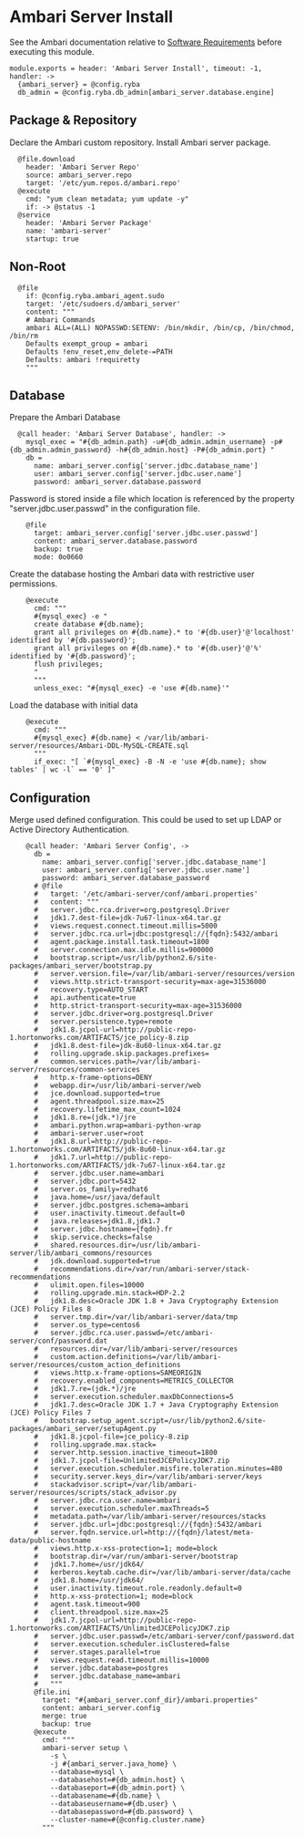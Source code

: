 
# Ambari Server Install

See the Ambari documentation relative to [Software Requirements][sr] before
executing this module.

    module.exports = header: 'Ambari Server Install', timeout: -1, handler: ->
      {ambari_server} = @config.ryba
      db_admin = @config.ryba.db_admin[ambari_server.database.engine]

## Package & Repository

Declare the Ambari custom repository.
Install Ambari server package.

      @file.download
        header: 'Ambari Server Repo'
        source: ambari_server.repo
        target: '/etc/yum.repos.d/ambari.repo'
      @execute
        cmd: "yum clean metadata; yum update -y"
        if: -> @status -1
      @service
        header: 'Ambari Server Package'
        name: 'ambari-server'
        startup: true

## Non-Root

      @file
        if: @config.ryba.ambari_agent.sudo
        target: '/etc/sudoers.d/ambari_server'
        content: """
        # Ambari Commands
        ambari ALL=(ALL) NOPASSWD:SETENV: /bin/mkdir, /bin/cp, /bin/chmod, /bin/rm
        Defaults exempt_group = ambari
        Defaults !env_reset,env_delete-=PATH
        Defaults: ambari !requiretty 
        """

## Database

Prepare the Ambari Database

      @call header: 'Ambari Server Database', handler: ->
        mysql_exec = "#{db_admin.path} -u#{db_admin.admin_username} -p#{db_admin.admin_password} -h#{db_admin.host} -P#{db_admin.port} "
        db =
          name: ambari_server.config['server.jdbc.database_name']
          user: ambari_server.config['server.jdbc.user.name']
          password: ambari_server.database.password

Password is stored inside a file which location is referenced by the property
"server.jdbc.user.passwd" in the configuration file.

        @file
          target: ambari_server.config['server.jdbc.user.passwd']
          content: ambari_server.database.password
          backup: true
          mode: 0o0660

Create the database hosting the Ambari data with restrictive user permissions.

        @execute
          cmd: """
          #{mysql_exec} -e "
          create database #{db.name};
          grant all privileges on #{db.name}.* to '#{db.user}'@'localhost' identified by '#{db.password}';
          grant all privileges on #{db.name}.* to '#{db.user}'@'%' identified by '#{db.password}';
          flush privileges;
          "
          """
          unless_exec: "#{mysql_exec} -e 'use #{db.name}'"

Load the database with initial data

        @execute
          cmd: """
          #{mysql_exec} #{db.name} < /var/lib/ambari-server/resources/Ambari-DDL-MySQL-CREATE.sql
          """
          if_exec: "[ `#{mysql_exec} -B -N -e 'use #{db.name}; show tables' | wc -l` == '0' ]"

## Configuration

Merge used defined configuration. This could be used to set up 
LDAP or Active Directory Authentication.

        @call header: 'Ambari Server Config', ->
          db =
            name: ambari_server.config['server.jdbc.database_name']
            user: ambari_server.config['server.jdbc.user.name']
            password: ambari_server.database_password
          # @file
          #   target: '/etc/ambari-server/conf/ambari.properties'
          #   content: """
          #   server.jdbc.rca.driver=org.postgresql.Driver
          #   jdk1.7.dest-file=jdk-7u67-linux-x64.tar.gz
          #   views.request.connect.timeout.millis=5000
          #   server.jdbc.rca.url=jdbc:postgresql://{fqdn}:5432/ambari
          #   agent.package.install.task.timeout=1800
          #   server.connection.max.idle.millis=900000
          #   bootstrap.script=/usr/lib/python2.6/site-packages/ambari_server/bootstrap.py
          #   server.version.file=/var/lib/ambari-server/resources/version
          #   views.http.strict-transport-security=max-age=31536000
          #   recovery.type=AUTO_START
          #   api.authenticate=true
          #   http.strict-transport-security=max-age=31536000
          #   server.jdbc.driver=org.postgresql.Driver
          #   server.persistence.type=remote
          #   jdk1.8.jcpol-url=http://public-repo-1.hortonworks.com/ARTIFACTS/jce_policy-8.zip
          #   jdk1.8.dest-file=jdk-8u60-linux-x64.tar.gz
          #   rolling.upgrade.skip.packages.prefixes=
          #   common.services.path=/var/lib/ambari-server/resources/common-services
          #   http.x-frame-options=DENY
          #   webapp.dir=/usr/lib/ambari-server/web
          #   jce.download.supported=true
          #   agent.threadpool.size.max=25
          #   recovery.lifetime_max_count=1024
          #   jdk1.8.re=(jdk.*)/jre
          #   ambari.python.wrap=ambari-python-wrap
          #   ambari-server.user=root
          #   jdk1.8.url=http://public-repo-1.hortonworks.com/ARTIFACTS/jdk-8u60-linux-x64.tar.gz
          #   jdk1.7.url=http://public-repo-1.hortonworks.com/ARTIFACTS/jdk-7u67-linux-x64.tar.gz
          #   server.jdbc.user.name=ambari
          #   server.jdbc.port=5432
          #   server.os_family=redhat6
          #   java.home=/usr/java/default
          #   server.jdbc.postgres.schema=ambari
          #   user.inactivity.timeout.default=0
          #   java.releases=jdk1.8,jdk1.7
          #   server.jdbc.hostname={fqdn}.fr
          #   skip.service.checks=false
          #   shared.resources.dir=/usr/lib/ambari-server/lib/ambari_commons/resources
          #   jdk.download.supported=true
          #   recommendations.dir=/var/run/ambari-server/stack-recommendations
          #   ulimit.open.files=10000
          #   rolling.upgrade.min.stack=HDP-2.2
          #   jdk1.8.desc=Oracle JDK 1.8 + Java Cryptography Extension (JCE) Policy Files 8
          #   server.tmp.dir=/var/lib/ambari-server/data/tmp
          #   server.os_type=centos6
          #   server.jdbc.rca.user.passwd=/etc/ambari-server/conf/password.dat
          #   resources.dir=/var/lib/ambari-server/resources
          #   custom.action.definitions=/var/lib/ambari-server/resources/custom_action_definitions
          #   views.http.x-frame-options=SAMEORIGIN
          #   recovery.enabled_components=METRICS_COLLECTOR
          #   jdk1.7.re=(jdk.*)/jre
          #   server.execution.scheduler.maxDbConnections=5
          #   jdk1.7.desc=Oracle JDK 1.7 + Java Cryptography Extension (JCE) Policy Files 7
          #   bootstrap.setup_agent.script=/usr/lib/python2.6/site-packages/ambari_server/setupAgent.py
          #   jdk1.8.jcpol-file=jce_policy-8.zip
          #   rolling.upgrade.max.stack=
          #   server.http.session.inactive_timeout=1800
          #   jdk1.7.jcpol-file=UnlimitedJCEPolicyJDK7.zip
          #   server.execution.scheduler.misfire.toleration.minutes=480
          #   security.server.keys_dir=/var/lib/ambari-server/keys
          #   stackadvisor.script=/var/lib/ambari-server/resources/scripts/stack_advisor.py
          #   server.jdbc.rca.user.name=ambari
          #   server.execution.scheduler.maxThreads=5
          #   metadata.path=/var/lib/ambari-server/resources/stacks
          #   server.jdbc.url=jdbc:postgresql://{fqdn}:5432/ambari
          #   server.fqdn.service.url=http://{fqdn}/latest/meta-data/public-hostname
          #   views.http.x-xss-protection=1; mode=block
          #   bootstrap.dir=/var/run/ambari-server/bootstrap
          #   jdk1.7.home=/usr/jdk64/
          #   kerberos.keytab.cache.dir=/var/lib/ambari-server/data/cache
          #   jdk1.8.home=/usr/jdk64/
          #   user.inactivity.timeout.role.readonly.default=0
          #   http.x-xss-protection=1; mode=block
          #   agent.task.timeout=900
          #   client.threadpool.size.max=25
          #   jdk1.7.jcpol-url=http://public-repo-1.hortonworks.com/ARTIFACTS/UnlimitedJCEPolicyJDK7.zip
          #   server.jdbc.user.passwd=/etc/ambari-server/conf/password.dat
          #   server.execution.scheduler.isClustered=false
          #   server.stages.parallel=true
          #   views.request.read.timeout.millis=10000
          #   server.jdbc.database=postgres
          #   server.jdbc.database_name=ambari
          #   """
          @file.ini
            target: "#{ambari_server.conf_dir}/ambari.properties"
            content: ambari_server.config
            merge: true
            backup: true
          @execute
            cmd: """
            ambari-server setup \
              -s \
              -j #{ambari_server.java_home} \
              --database=mysql \
              --databasehost=#{db_admin.host} \
              --databaseport=#{db_admin.port} \
              --databasename=#{db.name} \
              --databaseusername=#{db.user} \
              --databasepassword=#{db.password} \
              --cluster-name=#{@config.cluster.name}
            """

[sr]: http://docs.hortonworks.com/HDPDocuments/Ambari-2.2.2.0/bk_Installing_HDP_AMB/content/_meet_minimum_system_requirements.html
